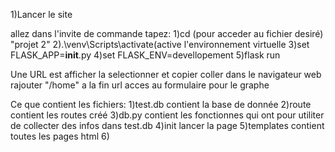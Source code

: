1)Lancer le site

allez dans l'invite de commande
tapez:
1)cd (pour acceder au fichier desiré) "projet 2"
2).\venv\Scripts\activate(active l'environnement virtuelle
3)set FLASK_APP=__init__.py
4)set FLASK_ENV=devellopement
5)flask run

Une URL est afficher la selectionner et copier coller dans le navigateur web
rajouter "/home" a la fin url
acces au formulaire pour le graphe


Ce que contient les fichiers:
1)test.db contient la base de donnée
2)route contient les routes créé
3)db.py contient les fonctionnes qui ont pour utiliter de collecter des infos dans test.db
4)init lancer la page
5)templates contient toutes les pages html
6)
